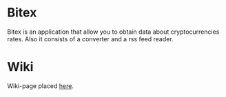 # Bitex

Bitex is an application that allow you to obtain data about cryptocurrencies rates.
Also it consists of a converter and a rss feed reader.

# Wiki

Wiki-page placed [here](https://github.com/moevm/gui-1h2018-26/wiki).
